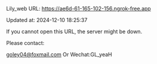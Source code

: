 Lily_web URL: https://ae6d-61-165-102-156.ngrok-free.app

Updated at: 2024-12-10 18:25:37

If you cannot open this URL, the server might be down.

Please contact: 

goley04@foxmail.com Or Wechat:GL_yeaH
